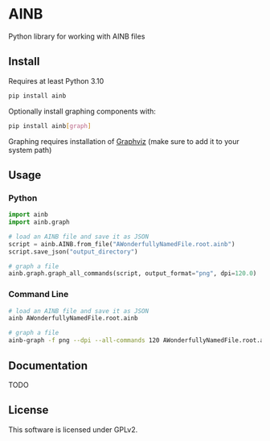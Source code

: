 # AINB
Python library for working with AINB files

## Install
Requires at least Python 3.10

```bash
pip install ainb
```

Optionally install graphing components with:
```bash
pip install ainb[graph]
```

Graphing requires installation of [Graphviz](https://www.graphviz.org/) (make sure to add it to your system path)

## Usage

### Python
```py
import ainb
import ainb.graph

# load an AINB file and save it as JSON
script = ainb.AINB.from_file("AWonderfullyNamedFile.root.ainb")
script.save_json("output_directory")

# graph a file
ainb.graph.graph_all_commands(script, output_format="png", dpi=120.0)
```

### Command Line
```bash
# load an AINB file and save it as JSON
ainb AWonderfullyNamedFile.root.ainb

# graph a file
ainb-graph -f png --dpi --all-commands 120 AWonderfullyNamedFile.root.ainb
```

## Documentation

TODO

## License

This software is licensed under GPLv2.